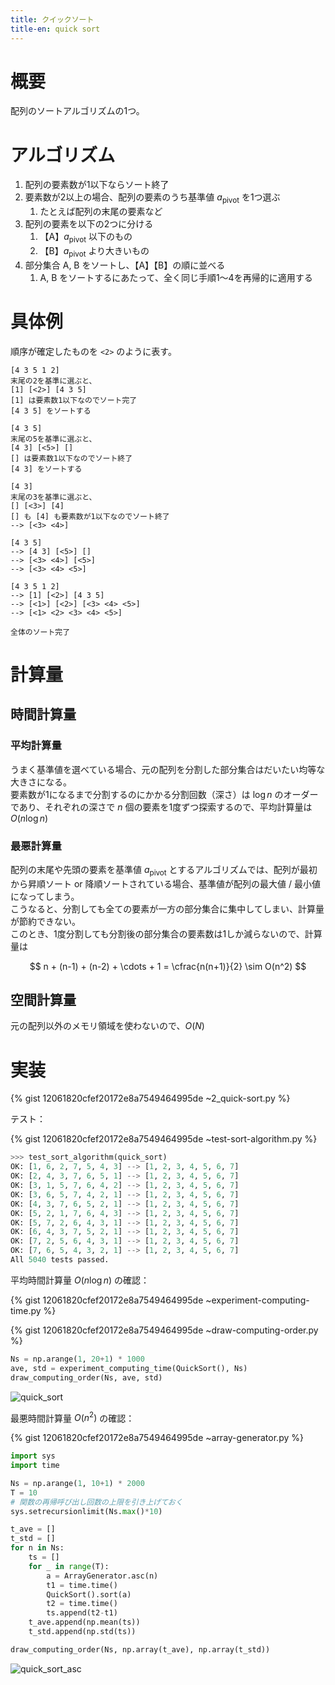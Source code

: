 ```yaml
---
title: クイックソート
title-en: quick sort
---
```

# 概要

配列のソートアルゴリズムの1つ。

# アルゴリズム

1. 配列の要素数が1以下ならソート終了
2. 要素数が2以上の場合、配列の要素のうち基準値 $a_\mathrm{pivot}$ を1つ選ぶ
    1. たとえば配列の末尾の要素など
3. 配列の要素を以下の2つに分ける
    1. 【A】$a_\mathrm{pivot}$ 以下のもの
    2. 【B】$a_\mathrm{pivot}$ より大きいもの
4. 部分集合 A, B をソートし、【A】【B】の順に並べる
    1. A, B をソートするにあたって、全く同じ手順1〜4を再帰的に適用する


# 具体例

順序が確定したものを `<2>` のように表す。

```
[4 3 5 1 2]
末尾の2を基準に選ぶと、
[1] [<2>] [4 3 5]
[1] は要素数1以下なのでソート完了
[4 3 5] をソートする

[4 3 5]
末尾の5を基準に選ぶと、
[4 3] [<5>] []
[] は要素数1以下なのでソート終了
[4 3] をソートする

[4 3]
末尾の3を基準に選ぶと、
[] [<3>] [4]
[] も [4] も要素数が1以下なのでソート終了
--> [<3> <4>]

[4 3 5]
--> [4 3] [<5>] []
--> [<3> <4>] [<5>]
--> [<3> <4> <5>]

[4 3 5 1 2]
--> [1] [<2>] [4 3 5]
--> [<1>] [<2>] [<3> <4> <5>]
--> [<1> <2> <3> <4> <5>]

全体のソート完了
```


# 計算量

## 時間計算量

### 平均計算量

うまく基準値を選べている場合、元の配列を分割した部分集合はだいたい均等な大きさになる。  
要素数が1になるまで分割するのにかかる分割回数（深さ）は $\log n$ のオーダーであり、それぞれの深さで $n$ 個の要素を1度ずつ探索するので、平均計算量は $O(n\log n)$

### 最悪計算量

配列の末尾や先頭の要素を基準値 $a_\mathrm{pivot}$ とするアルゴリズムでは、配列が最初から昇順ソート or 降順ソートされている場合、基準値が配列の最大値 / 最小値になってしまう。  
こうなると、分割しても全ての要素が一方の部分集合に集中してしまい、計算量が節約できない。  
このとき、1度分割しても分割後の部分集合の要素数は1しか減らないので、計算量は

$$
n + (n-1) + (n-2) + \cdots + 1 = \cfrac{n(n+1)}{2} \sim O(n^2)
$$


## 空間計算量

元の配列以外のメモリ領域を使わないので、$O(N)$


# 実装

{% gist 12061820cfef20172e8a7549464995de ~2_quick-sort.py %}

テスト：

{% gist 12061820cfef20172e8a7549464995de ~test-sort-algorithm.py %}

```python
>>> test_sort_algorithm(quick_sort)
OK: [1, 6, 2, 7, 5, 4, 3] --> [1, 2, 3, 4, 5, 6, 7]
OK: [2, 4, 3, 7, 6, 5, 1] --> [1, 2, 3, 4, 5, 6, 7]
OK: [3, 1, 5, 7, 6, 4, 2] --> [1, 2, 3, 4, 5, 6, 7]
OK: [3, 6, 5, 7, 4, 2, 1] --> [1, 2, 3, 4, 5, 6, 7]
OK: [4, 3, 7, 6, 5, 2, 1] --> [1, 2, 3, 4, 5, 6, 7]
OK: [5, 2, 1, 7, 6, 4, 3] --> [1, 2, 3, 4, 5, 6, 7]
OK: [5, 7, 2, 6, 4, 3, 1] --> [1, 2, 3, 4, 5, 6, 7]
OK: [6, 4, 3, 7, 5, 2, 1] --> [1, 2, 3, 4, 5, 6, 7]
OK: [7, 2, 5, 6, 4, 3, 1] --> [1, 2, 3, 4, 5, 6, 7]
OK: [7, 6, 5, 4, 3, 2, 1] --> [1, 2, 3, 4, 5, 6, 7]
All 5040 tests passed.
```

平均時間計算量 $O(n\log n)$ の確認：

{% gist 12061820cfef20172e8a7549464995de ~experiment-computing-time.py %}

{% gist 12061820cfef20172e8a7549464995de ~draw-computing-order.py %}

```python
Ns = np.arange(1, 20+1) * 1000
ave, std = experiment_computing_time(QuickSort(), Ns)
draw_computing_order(Ns, ave, std)
```

![quick_sort](https://gist.github.com/assets/13412823/99d8158d-556e-415a-a7f3-b09d54b3d3df)

最悪時間計算量 $O(n^2)$ の確認：

{% gist 12061820cfef20172e8a7549464995de ~array-generator.py %}

```python
import sys
import time

Ns = np.arange(1, 10+1) * 2000
T = 10
# 関数の再帰呼び出し回数の上限を引き上げておく
sys.setrecursionlimit(Ns.max()*10)  

t_ave = []
t_std = []
for n in Ns:
    ts = []
    for _ in range(T):
        a = ArrayGenerator.asc(n)
        t1 = time.time()
        QuickSort().sort(a)
        t2 = time.time()
        ts.append(t2-t1)
    t_ave.append(np.mean(ts))
    t_std.append(np.std(ts))

draw_computing_order(Ns, np.array(t_ave), np.array(t_std))
```

![quick_sort_asc](https://gist.github.com/assets/13412823/dd75f50f-19aa-4f6e-b75c-549a10710898)
